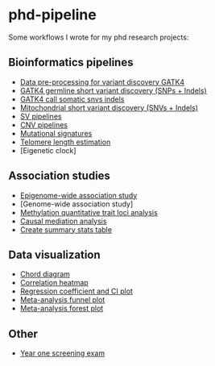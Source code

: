 # phd-pipeline

Some workflows I wrote for my phd research projects:

## Bioinformatics pipelines

- [Data pre-processing for variant discovery GATK4](./gatk_data_preprocessing/README.md)
- [GATK4 germline short variant discovery (SNPs + Indels)](./gatk_germline_snp_indel/README.md)
- [GATK4 call somatic snvs indels](./gatk_somatic_snv_indel/README.md)
- [Mitochondrial short variant discovery (SNVs + Indels)](./gatk_mitochondria_snp_indel/README.md)
- [SV pipelines](./sv/README.md)
- [CNV pipelines](./cnv/README.md)
- [Mutational signatures](./mutational_signatures/README.md)
- [Telomere length estimation](./telomere_length/README.md)
- [Eigenetic clock]

## Association studies

- [Epigenome-wide association study](./ewas/README.md)
- [Genome-wide association study]
- [Methylation quantitative trait loci analysis](./mqtl/README.md)
- [Causal mediation analysis](./mediation_analysis/README.md)
- [Create summary stats table](./tableone/README.md)

## Data visualization

- [Chord diagram](./data_visualization/chord_diagram/README.md)
- [Correlation heatmap](./data_visualization/heatmap/README.md)
- [Regression coefficient and CI plot](./data_visualization/regression_coefficient_ci/README.md)
- [Meta-analysis funnel plot](./meta_analysis_funnel_plot/README.md)
- [Meta-analysis forest plot](./meta_analysis_forest_plot/README.md)

## Other

- [Year one screening exam](./year_one_screening_exam/README.md)
